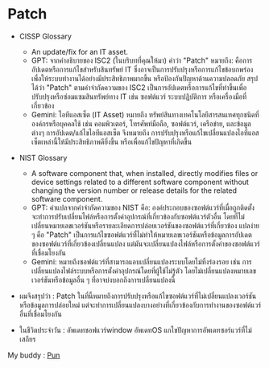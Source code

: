 # Patch

- CISSP Glossary
   - An update/fix for an IT asset.
   - GPT: จากคำอธิบายของ ISC2 (ในบริบทที่คุณให้มา) คำว่า "Patch" หมายถึง:
  คือการอัปเดตหรือการแก้ไขสำหรับสินทรัพย์ IT ซึ่งอาจเป็นการปรับปรุงหรือการแก้ไขข้อบกพร่องเพื่อให้ระบบทำงานได้อย่างมีประสิทธิภาพมากขึ้น หรือป้องกันปัญหาด้านความปลอดภัย
สรุปได้ว่า "Patch" ตามคำจำกัดความของ ISC2 เป็นการอัปเดตหรือการแก้ไขที่ทำขึ้นเพื่อปรับปรุงหรือซ่อมแซมสินทรัพย์ทาง IT เช่น ซอฟต์แวร์ ระบบปฏิบัติการ หรือเครื่องมือที่เกี่ยวข้อง
   - Gemini: ไอทีแอสเซ็ต (IT Asset) หมายถึง ทรัพย์สินทางเทคโนโลยีสารสนเทศทุกชนิดที่องค์กรหรือบุคคลใช้ เช่น คอมพิวเตอร์, โทรศัพท์มือถือ, ซอฟต์แวร์, เครือข่าย, และข้อมูลต่างๆ การอัปเดต/แก้ไขไอทีแอสเซ็ต จึงหมายถึง การปรับปรุงหรือแก้ไขเปลี่ยนแปลงไอทีแอสเซ็ตเหล่านี้ให้มีประสิทธิภาพดียิ่งขึ้น หรือเพื่อแก้ไขปัญหาที่เกิดขึ้น 
     
- NIST Glossary
   - A software component that, when installed, directly modifies files or device settings related to a different software component without changing the version number or release details for the related software component.
   - GPT: คำแปลจากคำจำกัดความของ NIST คือ:
องค์ประกอบของซอฟต์แวร์ที่เมื่อถูกติดตั้ง จะทำการปรับเปลี่ยนไฟล์หรือการตั้งค่าอุปกรณ์ที่เกี่ยวข้องกับซอฟต์แวร์ตัวอื่น โดยที่ไม่เปลี่ยนหมายเลขเวอร์ชันหรือรายละเอียดการปล่อยเวอร์ชันของซอฟต์แวร์ที่เกี่ยวข้อง
แปลง่าย ๆ คือ "Patch" เป็นการแก้ไขซอฟต์แวร์ที่ไม่ทำให้หมายเลขเวอร์ชันหรือข้อมูลการอัปเดตของซอฟต์แวร์ที่เกี่ยวข้องเปลี่ยนแปลง แต่มันจะเปลี่ยนแปลงไฟล์หรือการตั้งค่าของซอฟต์แวร์ที่เชื่อมโยงกัน
   - Gemini: หมายถึงซอฟต์แวร์ที่สามารถแอบเปลี่ยนแปลงระบบโดยไม่ทิ้งร่องรอย เช่น การเปลี่ยนแปลงไฟล์ระบบหรือการตั้งค่าอุปกรณ์โดยที่ผู้ใช้ไม่รู้ตัว โดยไม่เปลี่ยนแปลงหมายเลขเวอร์ชันหรือข้อมูลอื่น ๆ ที่อาจบ่งบอกถึงการเปลี่ยนแปลงนี้

- ผมจึงสรุปว่า : Patch ในที่นี้หมายถึงการปรับปรุงหรือแก้ไขซอฟต์แวร์ที่ไม่เปลี่ยนแปลงเวอร์ชันหรือข้อมูลการปล่อยใหม่ แต่จะทำการเปลี่ยนแปลงบางอย่างที่เกี่ยวข้องกับการทำงานของซอฟต์แวร์อื่นที่เชื่อมโยงกัน

- ในชีวิตประจำวัน : อัพเดทซอฟแวร์window อัพเดทOS แกไขปัญหาการอัพเดทซอร์แวร์ที่ไม่เสถียร

My buddy : [Pun](https://punyavee0.github.io/patch)
